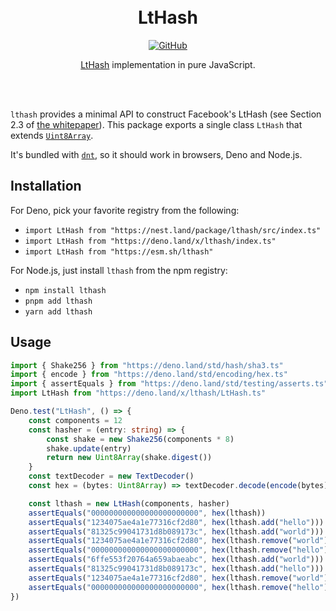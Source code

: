 <div align="center"><br><br>

# LtHash

[![GitHub](https://img.shields.io/github/license/yuhr/lthash?color=%231e2327)](LICENSE)

[LtHash](https://eprint.iacr.org/2019/227.pdf) implementation in pure JavaScript.

<br><br></div>

`lthash` provides a minimal API to construct Facebook's LtHash (see Section 2.3 of [the whitepaper](https://eprint.iacr.org/2019/227.pdf)). This package exports a single class `LtHash` that extends [`Uint8Array`](https://developer.mozilla.org/en-US/docs/Web/JavaScript/Reference/Global_Objects/Uint8Array).

It's bundled with [`dnt`](https://github.com/denoland/dnt), so it should work in browsers, Deno and Node.js.

## Installation

For Deno, pick your favorite registry from the following:

- `import LtHash from "https://nest.land/package/lthash/src/index.ts"`
- `import LtHash from "https://deno.land/x/lthash/index.ts"`
- `import LtHash from "https://esm.sh/lthash"`

For Node.js, just install `lthash` from the npm registry:

- `npm install lthash`
- `pnpm add lthash`
- `yarn add lthash`

## Usage

```ts
import { Shake256 } from "https://deno.land/std/hash/sha3.ts"
import { encode } from "https://deno.land/std/encoding/hex.ts"
import { assertEquals } from "https://deno.land/std/testing/asserts.ts"
import LtHash from "https://deno.land/x/lthash/LtHash.ts"

Deno.test("LtHash", () => {
	const components = 12
	const hasher = (entry: string) => {
		const shake = new Shake256(components * 8)
		shake.update(entry)
		return new Uint8Array(shake.digest())
	}
	const textDecoder = new TextDecoder()
	const hex = (bytes: Uint8Array) => textDecoder.decode(encode(bytes))

	const lthash = new LtHash(components, hasher)
	assertEquals("000000000000000000000000", hex(lthash))
	assertEquals("1234075ae4a1e77316cf2d80", hex(lthash.add("hello")))
	assertEquals("81325c99041731d8b089173c", hex(lthash.add("world")))
	assertEquals("1234075ae4a1e77316cf2d80", hex(lthash.remove("world")))
	assertEquals("000000000000000000000000", hex(lthash.remove("hello")))
	assertEquals("6ffe553f20764a659abaeabc", hex(lthash.add("world")))
	assertEquals("81325c99041731d8b089173c", hex(lthash.add("hello")))
	assertEquals("1234075ae4a1e77316cf2d80", hex(lthash.remove("world")))
	assertEquals("000000000000000000000000", hex(lthash.remove("hello")))
})
```